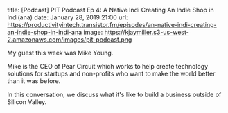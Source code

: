 title: [Podcast] PIT Podcast Ep 4: A Native Indi Creating An Indie Shop in Indi(ana)
date: January 28, 2019 21:00
url: https://productivityintech.transistor.fm/episodes/an-native-indi-creating-an-indie-shop-in-indi-ana
image: https://kjaymiller.s3-us-west-2.amazonaws.com/images/pit-podcast.png 

My guest this week was Mike Young. 

Mike is the CEO of Pear Circuit which works to help create technology solutions for startups and non-profits who want to make the world better than it was before. 

In this conversation, we discuss what it's like to build a business outside of Silicon Valley. 
